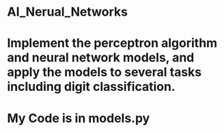 # AI_Nerual_Networks

# Implement the perceptron algorithm and neural network models, and apply the models to several tasks including digit classification.

# My Code is in models.py
